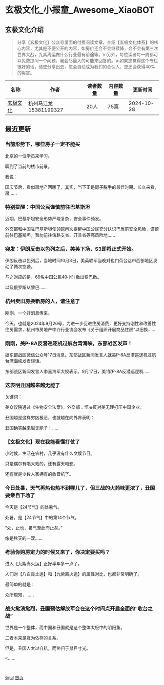 # 玄极文化_小报童_Awesome_XiaoBOT

## 玄极文化介绍
> 分享【玄极文化】公众号里面的付费阅读文章，介绍【玄极文化体系】的核心内容，尤其是不便公开的内容，如房价还会不会继续降，会不会有第三次世界大战，九紫离运做什么行业最有前途等。\n另外，每位读者每一周都可以免费提问一个问题，我会尽最大的可能来回答的。\n如果您觉得这个专栏很好的话，请您分享出去，您会自动成为我们的合伙人，您还会获得40%的奖赏。  
  


|名称|作者|读者数量|内容数量|更新时间|
|---|---|---|---|---|
|[玄极文化](https://xiaobot.net/p/xuanjiwenhua?refer=0b133df9-27dc-423b-8101-639049001c13)|杭州马江龙15381199327|20人|75篇|2024-10-28|

## 最近更新
### 当前形势下，哪些房子一定不能买

北京的一位学员来学习。

聊到了当前的楼市前景。

我说：

国庆节后，看似房地产回暖了，其实，当下正是房子脱手的最佳时期。长久来看，房......

### 特别提醒：中国公民谨慎前往巴基斯坦

近期，巴基斯坦安全形势严峻复杂，安全事件频发。

外交部和中国驻巴基斯坦使领馆再次提醒中国公民充分认识巴当前安全风险，谨慎前往巴基斯坦，暂勿前往俾路支省、开普省等高风险地......

### 突发：伊朗反击以色列之后，美英下场，S3即将正式开始。

伊朗反击以色列后，当地时间10月3日，美英联军当晚对也门荷台达市西部地区发动了两次空袭。

与之对应的是，69名中国公民40小时撤出黎巴嫩。

以及俄罗斯从黎巴......

### 杭州卖旧房换新房的人，请注意了

刚刚，一个好消息传来。

今天，也就是2024年9月26号，为进一步促进住房消费，更好支持刚性和改善性住房需求，杭州市房地产中介行业协会发布《关于组织开展商品住房“以旧换......

### 刚刚，美P-8A反潜巡逻机过航台湾海峡，东部战区发声！

据东部战区微信公众号17日消息，东部战区新闻发言人就美P-8A反潜巡逻机过航台湾海峡发表谈话。

东部战区新闻发言人李熹海军大校表示，9月17日，美1架P-8A反潜巡逻机......

### 这表明丑国越来越无能了

关键词：

美众议院通过《生物安全法案》。外交部：坚决反对美无理打压中国企业。

丑国越是这样穷凶极恶，也就越在向外界表明：

丑国确实越来越无能了！......

### 【玄极文化】现在我能看懂打仗了

小时候，生活在农村，几乎没有什么文娱节目。



只是偶尔有唱大戏的，还有露天电影。



还有就是少数人家拥有的收音机了。

### 今日处暑，天气再热也热不到哪儿了，但三战的火药味更浓了，丑国要亲自下场了

今天是【24节气】的处暑气。

处暑，是【24节气】中的第14个节气。

“处，止也，暑气至此而止矣。”

像是秋天的一双......

### 考验你购房定力的时候又来了，你决定要买吗？

进入【九紫离火运】正好半年多一点了。

人们对【八白艮土运】和【九紫离火运】的属性对比，也都非常明确了。

最简单的就是：

众所周知，......

### 战火愈演愈烈，丑国预估解放军会在这个时间点开启全面的“收台之战”

世界是一个整体，而中国和丑国就是这个整体太极中的阴阳鱼。

二者本来是互为依存的关系。

但是，丑国人太过自私，而终归于鼠目寸光。

<......


<a href="https://github.com/Reno9527/awesome-xiaobot" style="color: white; text-decoration: none;">awesome-xiaobot</a>

返回 [首页](../README.md)
